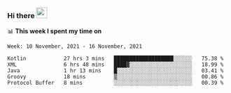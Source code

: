 ### Hi there <a href="https://www.gautamkrishnar.com/"><img src="https://media.giphy.com/media/hvRJCLFzcasrR4ia7z/giphy.gif" width="25px"></a>

📊 **This week I spent my time on**

<!--START_SECTION:waka-->
```text
Week: 10 November, 2021 - 16 November, 2021

Kotlin            27 hrs 3 mins   ███████████████████░░░░░░   75.38 % 
XML               6 hrs 48 mins   ████▓░░░░░░░░░░░░░░░░░░░░   18.99 % 
Java              1 hr 13 mins    █░░░░░░░░░░░░░░░░░░░░░░░░   03.41 % 
Groovy            18 mins         ▒░░░░░░░░░░░░░░░░░░░░░░░░   00.86 % 
Protocol Buffer   8 mins          ░░░░░░░░░░░░░░░░░░░░░░░░░   00.39 % 
```
<!--END_SECTION:waka-->
